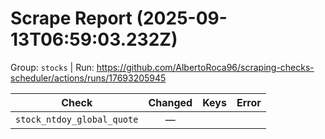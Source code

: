 # Scrape Report (2025-09-13T06:59:03.232Z)

Group: `stocks`  |  Run: https://github.com/AlbertoRoca96/scraping-checks-scheduler/actions/runs/17693205945

| Check | Changed | Keys | Error |
|---|:---:|:--|:--|
| `stock_ntdoy_global_quote` | — |  |  |
